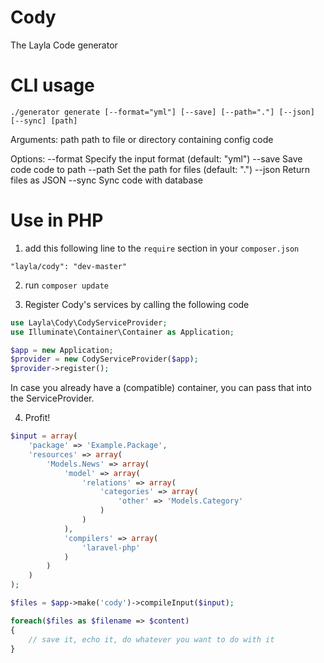 # Cody

The Layla Code generator


# CLI usage

`./generator generate [--format="yml"] [--save] [--path="."] [--json] [--sync] [path]`

Arguments:
 path                  path to file or directory containing config code

Options:
 --format              Specify the input format (default: "yml")
 --save                Save code code to path
 --path                Set the path for files (default: ".")
 --json                Return files as JSON
 --sync                Sync code with database

# Use in PHP

1) add this following line to the `require` section in your `composer.json`

`"layla/cody": "dev-master"`

2) run `composer update`

3) Register Cody's services by calling the following code
```php
use Layla\Cody\CodyServiceProvider;
use Illuminate\Container\Container as Application;

$app = new Application;
$provider = new CodyServiceProvider($app);
$provider->register();
```

In case you already have a (compatible) container, you can pass that into the ServiceProvider.

4) Profit!
```php
$input = array(
	'package' => 'Example.Package',
	'resources' => array(
		'Models.News' => array(
			'model' => array(
				'relations' => array(
					'categories' => array(
						'other' => 'Models.Category'
					)
				)
			),
			'compilers' => array(
				'laravel-php'
			)
		)
	)
);

$files = $app->make('cody')->compileInput($input);

foreach($files as $filename => $content)
{
	// save it, echo it, do whatever you want to do with it
}
```
